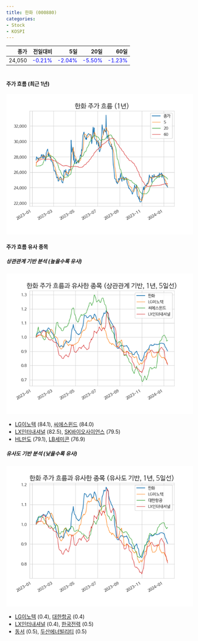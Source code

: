 ```yaml
---
title: 한화 (000880)
categories:
- Stock
- KOSPI
---
```


|종가|전일대비|5일|20일|60일|
|---:|-------:|--:|---:|---:|
|24,050|<span style="color: blue">-0.21%</span>|<span style="color: blue">-2.04%</span>|<span style="color: blue">-5.50%</span>|<span style="color: blue">-1.23%</span>|

<!-- more -->
#
#### 주가 흐름 (최근 1년)
![000880](/assets/images/stock/000880.png)


#### 주가 흐름 유사 종목


##### 상관관계 기반 분석 (높을수록 유사)
![000880](/assets/images/stock/000880_corr.png)
- [LG이노텍](/011070/) (84.1), [씨에스윈드](/112610/) (84.0)
- [LX인터내셔널](/001120/) (82.5), [SK바이오사이언스](/302440/) (79.5)
- [HL만도](/204320/) (79.1), [LB세미콘](/061970/) (76.9)


##### 유사도 기반 분석 (낮을수록 유사)	
![000880](/assets/images/stock/000880_sim.png)
- [LG이노텍](/011070/) (0.4), [대한항공](/003490/) (0.4)
- [LX인터내셔널](/001120/) (0.4), [한국전력](/015760/) (0.5)
- [동서](/026960/) (0.5), [두산에너빌리티](/034020/) (0.5)